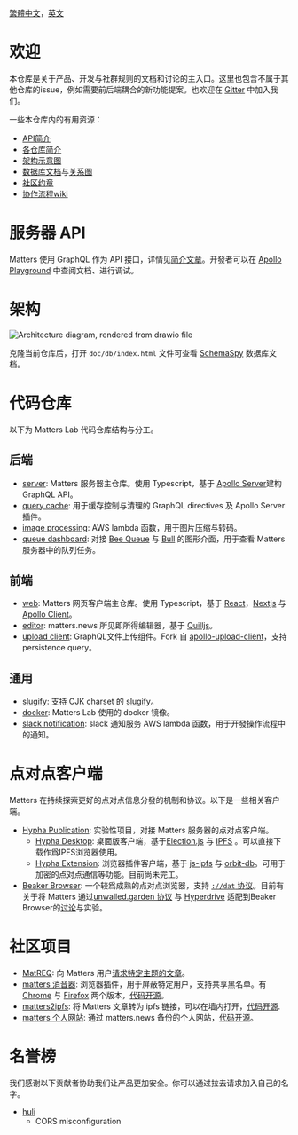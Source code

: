 [繁體中文](./README-zh_hant.md)，[英文](./README.md)

# 欢迎

本仓库是关于产品、开发与社群规则的文档和讨论的主入口。这里也包含不属于其他仓库的issue，例如需要前后端耦合的新功能提案。也欢迎在 [Gitter](https://gitter.im/thematters/community) 中加入我们。

一些本仓库内的有用资源：

* [API简介](#服务器-API)
* [各仓库简介](#代码仓库)
* [架构示意图](#架构)
* [数据库文档](./doc)与[关系图](./doc/db/diagrams/summary/relationships.real.compact.svg)
* [社区约章](./CODE_OF_CONDUCT.md)
* [协作流程wiki](https://github.com/thematters/developer-resource/wiki)

# 服务器 API

Matters 使用 GraphQL 作为 API 接口，详情见[简介文章](https://matters.news/@robertu/%E7%A4%BE%E5%8D%80%E9%96%8B%E6%94%BE%E4%B8%80%E5%B0%8F%E6%AD%A5-matters-api-zdpuAyovU8xL9sYsV5rQfe35XhmN6okTVbnogCFH2J8cqAXCs)。开發者可以在 [Apollo Playground](https://server-test.matters.news/playground) 中查阅文档、进行调试。

# 架构

![Architecture diagram, rendered from [drawio file](./doc/architecture-diagram.drawio)](./doc/architecture-diagram.png "Architecture diagram showing simplified data flow.")

克隆当前仓库后，打开 `doc/db/index.html` 文件可查看 [SchemaSpy](http://schemaspy.org/) 数据库文档。

# 代码仓库

以下为 Matters Lab 代码仓库结构与分工。

## 后端
- [server](https://github.com/thematters/matters-server): Matters 服务器主仓库。使用 Typescript，基于 [Apollo Server](https://github.com/apollographql/apollo-server)建构 GraphQL API。
- [query cache](https://github.com/thematters/apollo-response-cache): 用于缓存控制与清理的 GraphQL directives 及 Apollo Server 插件。
- [image processing](https://github.com/thematters/serverless-file-post-processing): AWS lambda 函数，用于图片压缩与转码。
- [queue dashboard](https://github.com/thematters/matters-queue-dashboard): 对接 [Bee Queue](https://github.com/bee-queue/bee-queue) 与 [Bull](https://github.com/optimalbits/bull) 的图形介面，用于查看 Matters 服务器中的队列任务。

## 前端
- [web](https://github.com/thematters/matters-web): Matters 网页客户端主仓库。使用 Typescript，基于 [React](https://reactjs.org/)，[Nextjs](https://nextjs.org/) 与 [Apollo Client](https://github.com/apollographql/apollo-client)。
- [editor](https://github.com/thematters/matters-editor): matters.news 所见即所得编辑器，基于 [Quilljs](https://github.com/quilljs/quill)。
- [upload client](https://github.com/thematters/apollo-upload-client): GraphQL文件上传组件。Fork 自 [apollo-upload-client](https://github.com/jaydenseric/apollo-upload-client)，支持 persistence query。

## 通用
- [slugify](https://github.com/thematters/slugify): 支持 CJK charset 的 [slugify](https://github.com/simov/slugify)。
- [docker](https://github.com/thematters/matters-docker): Matters Lab 使用的 docker 镜像。
- [slack notification](https://github.com/thematters/matters-slacknoti): slack 通知服务 AWS lambda 函数，用于开發操作流程中的通知。

# 点对点客户端

Matters 在持续探索更好的点对点信息分發的机制和协议。以下是一些相关客户端。
* [Hypha Publication](https://github.com/hypha-publication): 实验性项目，对接 Matters 服务器的点对点客户端。
  * [Hypha Desktop](https://github.com/hypha-publication/hypha-desktop): 桌面版客户端，基于[Election.js](https://www.electronjs.org/) 与 [IPFS](https://ipfs.io/)
 。可以直接下载作爲IPFS浏览器使用。
  * [Hypha Extension](https://github.com/hypha-publication/hypha-extension): 浏览器插件客户端，基于 [js-ipfs](https://github.com/ipfs/js-ipfs) 与 [orbit-db](https://github.com/orbitdb/orbit-db)。可用于加密的点对点通信等功能。目前尚未完工。
* [Beaker Browser](https://github.com/beakerbrowser/beaker):    一个较爲成熟的点对点浏览器，支持 [`://dat` 协议](https://dat.foundation/)。目前有关于将 Matters 通过[unwalled.garden 协议](https://github.com/beakerbrowser/unwalled.garden)  与 [Hyperdrive](https://github.com/hypercore-protocol/hyperdrive) 适配到Beaker Browser的[讨论](https://github.com/beakerbrowser/unwalled.garden/issues/51)与实验。


# 社区项目

- [MatREQ](https://matters.news/@jugu/%E9%9D%9E%E5%AE%98%E6%96%B9-matters%E8%A8%B1%E9%A1%98%E6%B1%A0-zdpuAxEfdxG6MdBHnE7rEvCeAG6TPay6i8ychgiq2EoRRMv2s): 向 Matters 用户[请求特定主题的文章](https://mat.52tw.cc/)。
- [matters 消音器](https://matters.news/@deserve/%E4%BD%BF%E7%94%A8%E8%BF%99%E4%B8%AA%E6%B5%8F%E8%A7%88%E5%99%A8%E6%89%A9%E5%B1%95%E4%B8%80%E9%94%AE%E5%BC%80%E5%90%AFmatters%E7%9A%84%E5%85%A8%E7%AB%99%E5%B1%8F%E8%94%BD-%E6%8B%89%E9%BB%91-%E9%9D%99%E9%9F%B3%E5%8A%9F%E8%83%BD-zdpuAwGnxxMnyvaBJwCszuRrHjqprMohMPkXXWfYYKwEzvkrX): 浏览器插件，用于屏蔽特定用户，支持共享黑名单。有[Chrome](https://chrome.google.com/webstore/detail/matters-%E6%B6%88%E9%9F%B3%E5%99%A8/hpbebebpjajeiadiakgckpahmhkbkpoa) 与 [Firefox](https://addons.mozilla.org/zh-CN/firefox/addon/matters-%E6%B6%88%E9%9F%B3%E5%99%A8/) 两个版本，[代码开源](https://github.com/contributionls/matters-muter)。
- [matters2ipfs](https://matters.news/@deserve/matters%E6%96%87%E7%AB%A0%E7%8E%B0%E5%9C%A8%E5%8F%AF%E4%BB%A5%E4%B8%80%E9%94%AE%E5%9C%A8%E7%BA%BF%E8%BD%AC%E4%B8%BA%E5%A2%99%E5%86%85%E9%93%BE%E6%8E%A5%E4%BA%86-zdpuB1bvMnsAr4APk12FmdRxcqMaEsRo46vKE7p6Arvsg4YiF): 将 Matters 文章转为 ipfs 链接，可以在墙内打开，[代码开源](https://github.com/contributionls/matters2ipfs).
- [matters 个人网站](https://matters.news/@vibertthio/%E7%9C%9F%E6%AD%A3%E5%8E%BB%E4%B8%AD%E5%BF%83%E5%AA%92%E9%AB%94%E7%9A%84%E7%AC%AC%E4%B8%80%E6%AD%A5-%E5%81%9A%E4%B8%80%E5%80%8B-matters-%E7%9A%84%E7%AC%AC%E4%B8%89%E6%96%B9%E7%B6%B2%E7%AB%99-zdpuArgJXADPgWJ8TfvRWWStTvkYC1vqCTV6fHayisbrABkBp): 通过 matters.news 备份的个人网站，[代码开源](https://github.com/vibertthio/matters-third-party)。

# 名誉榜

我们感谢以下贡献者协助我们让产品更加安全。你可以通过拉去请求加入自己的名字。
* [huli](https://zeroday.hitcon.org/user/aszx87410)
  * CORS misconfiguration
